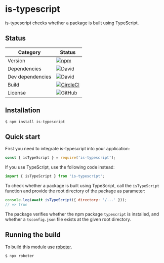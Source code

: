 # is-typescript

is-typescript checks whether a package is built using TypeScript.

## Status

| Category         | Status                                                                                                                                                 |
| ---------------- | ------------------------------------------------------------------------------------------------------------------------------------------------------ |
| Version          | [![npm](https://img.shields.io/npm/v/is-typescript)](https://www.npmjs.com/package/is-typescript)                                                      |
| Dependencies     | ![David](https://img.shields.io/david/thenativeweb/is-typescript)                                                                                      |
| Dev dependencies | ![David](https://img.shields.io/david/dev/thenativeweb/is-typescript)                                                                                  |
| Build            | [![CircleCI](https://img.shields.io/circleci/build/github/thenativeweb/is-typescript)](https://circleci.com/gh/thenativeweb/is-typescript/tree/master) |
| License          | ![GitHub](https://img.shields.io/github/license/thenativeweb/is-typescript)                                                                            |

## Installation

```shell
$ npm install is-typescript
```

## Quick start

First you need to integrate is-typescript into your application:

```javascript
const { isTypeScript } = require('is-typescript');
```

If you use TypeScript, use the following code instead:

```typescript
import { isTypeScript } from 'is-typescript';
```

To check whether a package is built using TypeScript, call the `isTypeScript` function and provide the root directory of the package as parameter:

```javascript
console.log(await isTypeScript({ directory: '/...' }));
// => true
```

The package verifies whether the npm package `typescript` is installed, and whether a `tsconfig.json` file exists at the given root directory.

## Running the build

To build this module use [roboter](https://www.npmjs.com/package/roboter).

```shell
$ npx roboter
```
